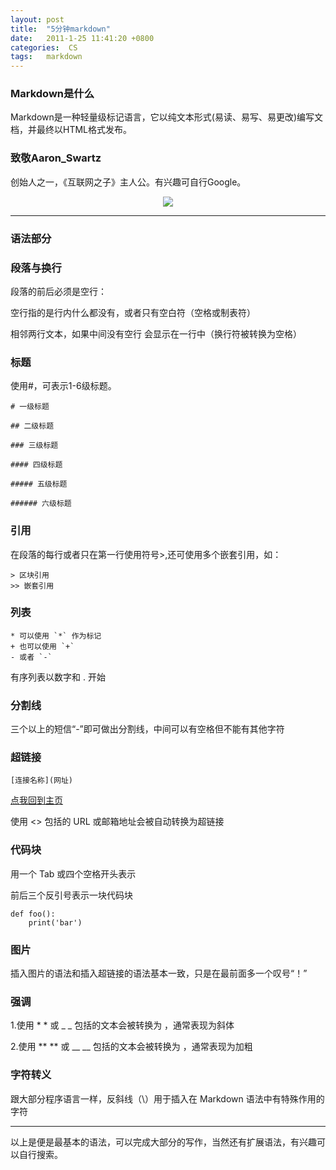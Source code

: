 ```yaml
---
layout: post
title:  "5分钟markdown"
date:   2011-1-25 11:41:20 +0800
categories:  CS 
tags:   markdown
---
```


### Markdown是什么

Markdown是一种轻量级标记语言，它以纯文本形式(易读、易写、易更改)编写文档，并最终以HTML格式发布。

### 致敬Aaron_Swartz

创始人之一，《互联网之子》主人公。有兴趣可自行Google。

<div align="center"><img src="https://ws1.sinaimg.cn/large/692c25ffgy1fqzbvi6yzdj20hs0oodhq.jpg"/></div>

-----

### 语法部分

### 段落与换行

段落的前后必须是空行：

空行指的是行内什么都没有，或者只有空白符（空格或制表符）

相邻两行文本，如果中间没有空行 会显示在一行中（换行符被转换为空格）


### 标题

使用#，可表示1-6级标题。


	# 一级标题

	## 二级标题

	### 三级标题

	#### 四级标题

	##### 五级标题

	###### 六级标题



### 引用

在段落的每行或者只在第一行使用符号>,还可使用多个嵌套引用，如：


	> 区块引用
	>> 嵌套引用


### 列表

	* 可以使用 `*` 作为标记
	+ 也可以使用 `+`
	- 或者 `-`
有序列表以数字和 . 开始

### 分割线

三个以上的短信“-”即可做出分割线，中间可以有空格但不能有其他字符

### 超链接

	[连接名称](网址)

[点我回到主页](https://wuwayne.github.io/)

使用 <> 包括的 URL 或邮箱地址会被自动转换为超链接

### 代码块

用一个 Tab 或四个空格开头表示

前后三个反引号表示一块代码块

	def foo():
		print('bar')
### 图片

插入图片的语法和插入超链接的语法基本一致，只是在最前面多一个叹号“！”

### 强调

1.使用 * * 或 _ _ 包括的文本会被转换为 <em></em> ，通常表现为斜体

2.使用 ** ** 或 __ __ 包括的文本会被转换为 <strong></strong>，通常表现为加粗

### 字符转义

跟大部分程序语言一样，反斜线（\）用于插入在 Markdown 语法中有特殊作用的字符

----

以上是便是最基本的语法，可以完成大部分的写作，当然还有扩展语法，有兴趣可以自行搜索。
